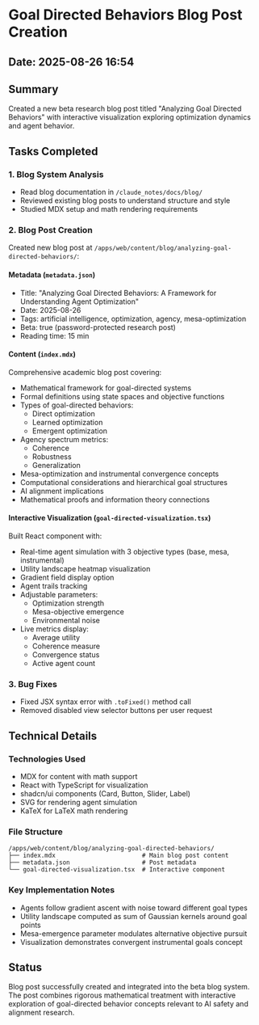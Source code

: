 # Goal Directed Behaviors Blog Post Creation

## Date: 2025-08-26 16:54

## Summary
Created a new beta research blog post titled "Analyzing Goal Directed Behaviors" with interactive visualization exploring optimization dynamics and agent behavior.

## Tasks Completed

### 1. Blog System Analysis
- Read blog documentation in `/claude_notes/docs/blog/`
- Reviewed existing blog posts to understand structure and style
- Studied MDX setup and math rendering requirements

### 2. Blog Post Creation
Created new blog post at `/apps/web/content/blog/analyzing-goal-directed-behaviors/`:

#### Metadata (`metadata.json`)
- Title: "Analyzing Goal Directed Behaviors: A Framework for Understanding Agent Optimization"
- Date: 2025-08-26
- Tags: artificial intelligence, optimization, agency, mesa-optimization
- Beta: true (password-protected research post)
- Reading time: 15 min

#### Content (`index.mdx`)
Comprehensive academic blog post covering:
- Mathematical framework for goal-directed systems
- Formal definitions using state spaces and objective functions
- Types of goal-directed behaviors:
  - Direct optimization
  - Learned optimization  
  - Emergent optimization
- Agency spectrum metrics:
  - Coherence
  - Robustness
  - Generalization
- Mesa-optimization and instrumental convergence concepts
- Computational considerations and hierarchical goal structures
- AI alignment implications
- Mathematical proofs and information theory connections

#### Interactive Visualization (`goal-directed-visualization.tsx`)
Built React component with:
- Real-time agent simulation with 3 objective types (base, mesa, instrumental)
- Utility landscape heatmap visualization
- Gradient field display option
- Agent trails tracking
- Adjustable parameters:
  - Optimization strength
  - Mesa-objective emergence
  - Environmental noise
- Live metrics display:
  - Average utility
  - Coherence measure
  - Convergence status
  - Active agent count

### 3. Bug Fixes
- Fixed JSX syntax error with `.toFixed()` method call
- Removed disabled view selector buttons per user request

## Technical Details

### Technologies Used
- MDX for content with math support
- React with TypeScript for visualization
- shadcn/ui components (Card, Button, Slider, Label)
- SVG for rendering agent simulation
- KaTeX for LaTeX math rendering

### File Structure
```
/apps/web/content/blog/analyzing-goal-directed-behaviors/
├── index.mdx                        # Main blog post content
├── metadata.json                    # Post metadata
└── goal-directed-visualization.tsx  # Interactive component
```

### Key Implementation Notes
- Agents follow gradient ascent with noise toward different goal types
- Utility landscape computed as sum of Gaussian kernels around goal points
- Mesa-emergence parameter modulates alternative objective pursuit
- Visualization demonstrates convergent instrumental goals concept

## Status
Blog post successfully created and integrated into the beta blog system. The post combines rigorous mathematical treatment with interactive exploration of goal-directed behavior concepts relevant to AI safety and alignment research.